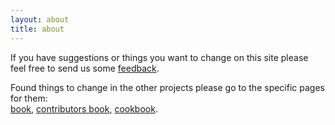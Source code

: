 ```yaml
---
layout: about
title: about
---
```

If you have suggestions or things you want to change on this site please feel free to send us some [feedback](https://github.com/nushell/nushell.github.io).

Found things to change in the other projects please go to the specific pages for them:  
[book](https://github.com/nushell/book), [contributors book](https://github.com/nushell/contributor-book), [cookbook](https://github.com/nushell/cookbook).